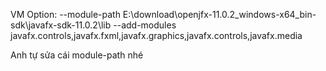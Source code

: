 VM Option: --module-path E:\download\openjfx-11.0.2_windows-x64_bin-sdk\javafx-sdk-11.0.2\lib --add-modules javafx.controls,javafx.fxml,javafx.graphics,javafx.controls,javafx.media


Anh tự sửa cái module-path nhé

